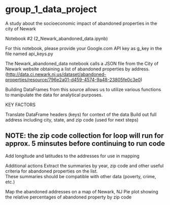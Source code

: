 # group_1_data_project
A study about the socioeconomic impact of abandoned properties in the city of Newark




Notebook #2 (2_Newark_abandoned_data.ipynb)

For this notebook, please provide your Google.com API key as g_key in the file named api_keys.py

The Newark_abandoned_data notebook calls a JSON file from the City of Newark website obtaining a list of abandoned properties by address. (http://data.ci.newark.nj.us/dataset/abandoned-properties/resource/796e2a01-d459-4574-9a48-23805fe0c3e0)

Building DataFrames from this source allows us to utilize various functions to manipulate the data for analytical purposes.

KEY FACTORS

Translate DataFrame headers (keys) for context of the data
Build out full address including city, state, and zip code (used for next steps)

NOTE: the zip code collection for loop will run for approx. 5 minsutes before continuing to run code
--------------------------------------------------------------------------------------------------------------------
Add longitude and latitudes to the addresses for use in mapping

Additional actions
Extract the summaries by year, zip code and other useful criteria for abandoned properties on the list.  
These summaries should be compatible with other data (poverty, crime, etc.)

Map the abandoned addresses on a map of Newark, NJ
Pie plot showing the relative percentages of abandoned property by zip code